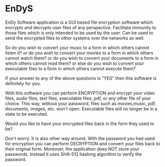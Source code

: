 # EnDyS
EnDy Software application is a GUI based file encryption software which encrypts and decrypts user files of any perspective. Facilitate immunity to those files which is only intended to be used by the user. Can be used to send the encrypted files to other systems over the networks as well.

So do you wish to convert your music to a form in which others cannot listen it? or do you wish to convert your movies to a form in which others cannot watch them? or do you wish to convert your documents to a form in which others cannot read them? or else do you wish to convert your executable files to a form in which others cannot execute them?

If your answer to any of the above questions is "YES" then this software is definitely for you.

With this software you can perform ENCRYPTION and encrypt your video files, audio files, text files, executable files, pdf, or any other file of your choice. This way, without your password, files such as movies,music, pdf, documents, images, etc. won't open. Executable files will no longer be in a state to be executed.

Would you like to have your encrypted files back in the form they used to be?

Don't worry. It is also other way around. With the password you had used for encryption you can perform DECRYPTION and convert your files back to their original form. Moreover, the application does NOT store your passwords. Instead it uses SHA-512 hashing algorithm to verify the password.
